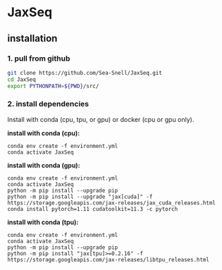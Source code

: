 # JaxSeq

## installation

### **1. pull from github**

``` bash
git clone https://github.com/Sea-Snell/JaxSeq.git
cd JaxSeq
export PYTHONPATH=${PWD}/src/
```

### **2. install dependencies**

Install with conda (cpu, tpu, or gpu) or docker (cpu or gpu only).

**install with conda (cpu):**
``` shell
conda env create -f environment.yml
conda activate JaxSeq
```

**install with conda (gpu):**
``` shell
conda env create -f environment.yml
conda activate JaxSeq
python -m pip install --upgrade pip
python -m pip install --upgrade "jax[cuda]" -f https://storage.googleapis.com/jax-releases/jax_cuda_releases.html
conda install pytorch=1.11 cudatoolkit=11.3 -c pytorch
```

**install with conda (tpu):**
``` shell
conda env create -f environment.yml
conda activate JaxSeq
python -m pip install --upgrade pip
python -m pip install "jax[tpu]>=0.2.16" -f https://storage.googleapis.com/jax-releases/libtpu_releases.html
```
